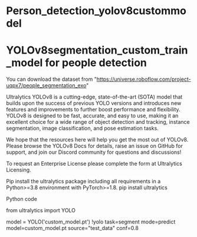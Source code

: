 # Person_detection_yolov8custommodel
<h1> YOLOv8segmentation_custom_train_model for people detection </h1>

You can download the dataset from "https://universe.roboflow.com/project-uqpx7/people_segmentation_exo"

Ultralytics YOLOv8 is a cutting-edge, state-of-the-art (SOTA) model that builds upon the success of previous YOLO versions and introduces new features and improvements to further boost performance and flexibility. YOLOv8 is designed to be fast, accurate, and easy to use, making it an excellent choice for a wide range of object detection and tracking, instance segmentation, image classification, and pose estimation tasks.

We hope that the resources here will help you get the most out of YOLOv8. Please browse the YOLOv8 Docs for details, raise an issue on GitHub for support, and join our Discord community for questions and discussions!

To request an Enterprise License please complete the form at Ultralytics Licensing.

Pip install the ultralytics package including all requirements in a Python>=3.8 environment with PyTorch>=1.8.
pip install ultralytics


Python code

from ultralytics import YOLO

model = YOLO('custom_model.pt')
!yolo task=segment mode=predict model=custom_model.pt source="test_data" conf=0.8

